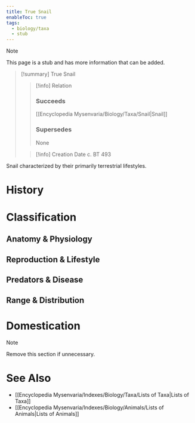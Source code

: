 ```yaml
---
title: True Snail
enableToc: true
tags:
  - biology/taxa
  - stub
---
```


> [!note]
> This page is a stub and has more information that can be added.

> [!summary] True Snail
> > [!info] Relation
> > ### Succeeds
> > [[Encyclopedia Mysenvaria/Biology/Taxa/Snail|Snail]]
> > ### Supersedes
> > None
>
> > [!info] Creation Date
> > c. BT 493

Snail characterized by their primarily terrestrial lifestyles.
# History

# Classification
## Anatomy & Physiology

## Reproduction & Lifestyle

## Predators & Disease

## Range & Distribution

# Domestication

> [!note]
> Remove this section if unnecessary.
# See Also
- [[Encyclopedia Mysenvaria/Indexes/Biology/Taxa/Lists of Taxa|Lists of Taxa]]
- [[Encyclopedia Mysenvaria/Indexes/Biology/Animals/Lists of Animals|Lists of Animals]]